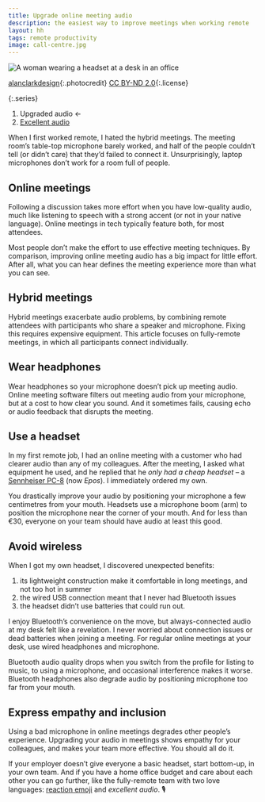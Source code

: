 ```yaml
---
title: Upgrade online meeting audio
description: the easiest way to improve meetings when working remote
layout: hh
tags: remote productivity
image: call-centre.jpg
---
```


![A woman wearing a headset at a desk in an office](call-centre.jpg)

[alanclarkdesign](https://www.flickr.com/photos/alanclarkdesign/2486109368/){:.photocredit}
[CC BY-ND 2.0](https://creativecommons.org/licenses/by-nd/2.0//){:.license}

{:.series}
1. Upgraded audio ←
2. [Excellent audio](excellent-audio)

When I first worked remote, I hated the hybrid meetings.
The meeting room’s table-top microphone barely worked,
and half of the people couldn’t tell (or didn’t care) that they’d failed to connect it.
Unsurprisingly, laptop microphones don’t work for a room full of people.

## Online meetings

Following a discussion takes more effort when you have low-quality audio,
much like listening to speech with a strong accent (or not in your native language).
Online meetings in tech typically feature both, for most attendees.

Most people don’t make the effort to use effective meeting techniques.
By comparison, improving online meeting audio has a big impact for little effort.
After all, what you can hear defines the meeting experience more than what you can see.

## Hybrid meetings

Hybrid meetings exacerbate audio problems,
by combining remote attendees with participants who share a speaker and microphone.
Fixing this requires expensive equipment.
This article focuses on fully-remote meetings, in which all participants connect individually.

## Wear headphones

Wear headphones so your microphone doesn’t pick up meeting audio.
Online meeting software filters out meeting audio from your microphone,
but at a cost to how clear you sound.
And it sometimes fails, causing echo or audio feedback that disrupts the meeting.

## Use a headset

In my first remote job, I had an online meeting with a customer who had clearer audio than any of my colleagues.
After the meeting, I asked what equipment he used,
and he replied that he _only had a cheap headset_ – a
[Sennheiser PC-8](https://www.eposaudio.com/en/nl/products/pc-8-usb-voice-over-ip-headset-1000432)
(now _Epos_).
I immediately ordered my own.

You drastically improve your audio by positioning your microphone a few centimetres from your mouth.
Headsets use a microphone boom (arm) to position the microphone near the corner of your mouth.
And for less than €30, everyone on your team should have audio at least this good.

## Avoid wireless

When I got my own headset, I discovered unexpected benefits:

1. its lightweight construction make it comfortable in long meetings, and not too hot in summer
2. the wired USB connection meant that I never had Bluetooth issues
3. the headset didn’t use batteries that could run out.

I enjoy Bluetooth’s convenience on the move, but always-connected audio at my desk felt like a revelation.
I never worried about connection issues or dead batteries when joining a meeting.
For regular online meetings at your desk, use wired headphones and microphone.

Bluetooth audio quality drops when you switch from the profile for listing to music, to using a microphone,
and occasional interference makes it worse.
Bluetooth headphones also degrade audio by positioning microphone too far from your mouth.

## Express empathy and inclusion

Using a bad microphone in online meetings degrades other people’s experience.
Upgrading your audio in meetings shows empathy for your colleagues, and makes your team more effective.
You should all do it.

If your employer doesn’t give everyone a basic headset, start bottom-up, in your own team.
And if you have a home office budget and care about each other you can go further,
like the fully-remote team with two love languages:
[reaction emoji](reaction-emoji) and _excellent audio_. 🎙️
